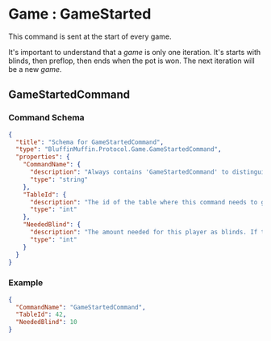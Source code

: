 # Game : GameStarted

This command is sent at the start of every game.

It's important to understand that a *game* is only one iteration. It's starts with blinds, then preflop, then ends when the pot is won. The next iteration will be a new *game*.

## GameStartedCommand

### Command Schema

```json
{
  "title": "Schema for GameStartedCommand",
  "type": "BluffinMuffin.Protocol.Game.GameStartedCommand",
  "properties": {
    "CommandName": {
      "description": "Always contains 'GameStartedCommand' to distinguish the command from others.",
      "type": "string"
    },
    "TableId": {
      "description": "The id of the table where this command needs to go",
      "type": "int"
    },
    "NeededBlind": {
      "description": "The amount needed for this player as blinds. If the player doesn't need to put any blinds, he will receive 0",
      "type": "int"
    }
  }
}
```

### Example

```json
{
  "CommandName": "GameStartedCommand",
  "TableId": 42,
  "NeededBlind": 10
}
```

